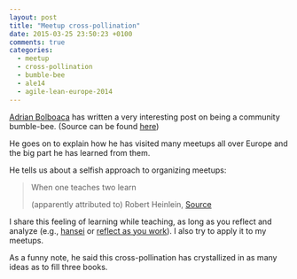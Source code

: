 ```yaml
---
layout: post
title: "Meetup cross-pollination"
date: 2015-03-25 23:50:23 +0100
comments: true
categories: 
  - meetup
  - cross-pollination
  - bumble-bee
  - ale14
  - agile-lean-europe-2014
---
```


[Adrian Bolboaca][adibolb] has written a very interesting post on being a community bumble-bee. (Source can be found [here][original-post])

He goes on to explain how he has visited many meetups all over Europe and the big part he has learned from them.

He tells us about a selfish approach to organizing meetups:

> When one teaches two learn
>
> (apparently attributed to) Robert Heinlein, [Source](http://www.math.niu.edu/~rusin/nonwork/quotes)

I share this feeling of learning while teaching, as long as you reflect and analyze (e.g., [hansei](http://en.wikipedia.org/wiki/Hansei) or [reflect as you work](http://chimera.labs.oreilly.com/books/1234000001813/ch05.html#reflect_as_you_work)). I also try to apply it to my meetups.

As a funny note, he said this cross-pollination has crystallized in as many ideas as to fill three books.


[adibolb]: https://twitter.com/adibolb
[original-post]: http://blog.adrianbolboaca.ro/2015/03/talk-agile-lean-europe-2014-being-a-community-bumble-bee/